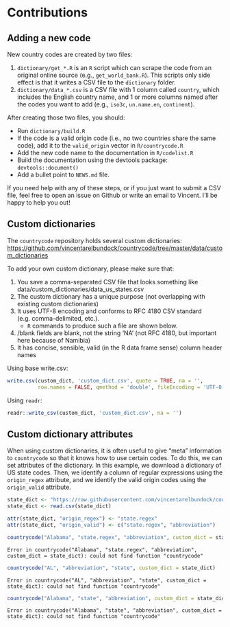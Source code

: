 
# Contributions

## Adding a new code

New country codes are created by two files:

1.  `dictionary/get_*.R` is an `R` script which can scrape the code from
    an original online source (e.g., `get_world_bank.R`). This scripts
    only side effect is that it writes a CSV file to the `dictionary`
    folder.
2.  `dictionary/data_*.csv` is a CSV file with 1 column called
    `country`, which includes the English country name, and 1 or more
    columns named after the codes you want to add (e.g., `iso3c`,
    `un.name.en`, `continent`).

After creating those two files, you should:

-   Run `dictionary/build.R`
-   If the code is a valid origin code (i.e., no two countries share the
    same code), add it to the `valid_origin` vector in `R/countrycode.R`
-   Add the new code name to the documentation in `R/codelist.R`
-   Build the documentation using the devtools package:
    `devtools::document()`
-   Add a bullet point to `NEWS.md` file.

If you need help with any of these steps, or if you just want to submit
a CSV file, feel free to open an issue on Github or write an email to
Vincent. I’ll be happy to help you out!

## Custom dictionaries

The `countrycode` repository holds several custom dictionaries:
https://github.com/vincentarelbundock/countrycode/tree/master/data/custom_dictionaries

To add your own custom dictionary, please make sure that:

1.  You save a comma-separated CSV file that looks something like
    data/custom_dictionaries/data_us_states.csv
2.  The custom dictionary has a unique purpose (not overlapping with
    existing custom dictionaries)
3.  It uses UTF-8 encoding and conforms to RFC 4180 CSV standard
    (e.g. comma-delimited, etc.).
    -   `R` commands to produce such a file are shown below.
4.  <NA>/blank fields are blank, not the string ‘NA’ (not RFC 4180, but
    important here because of Namibia)
5.  It has concise, sensible, valid (in the R data frame sense) column
    header names

Using base write.csv:

``` r
write.csv(custom_dict, 'custom_dict.csv', quote = TRUE, na = '', 
          row.names = FALSE, qmethod = 'double', fileEncoding = 'UTF-8')
```

Using `readr`:

``` r
readr::write_csv(custom_dict, 'custom_dict.csv', na = '')
```

## Custom dictionary attributes

When using custom dictionaries, it is often useful to give “meta”
information to `countrycode` so that it knows how to use certain codes.
To do this, we can set attributes of the dictionary. In this example, we
download a dictionary of US state codes. Then, we identify a column of
regular expressions using the `origin_regex` attribute, and we identify
the valid origin codes using the `origin_valid` attribute.

``` r
state_dict <- "https://raw.githubusercontent.com/vincentarelbundock/countrycode/main/data/custom_dictionaries/data_us_states.csv"
state_dict <- read.csv(state_dict)

attr(state_dict, "origin_regex") <- "state.regex"
attr(state_dict, "origin_valid") <- c("state.regex", "abbreviation")

countrycode("Alabama", "state.regex", "abbreviation", custom_dict = state_dict)
```

    Error in countrycode("Alabama", "state.regex", "abbreviation", custom_dict = state_dict): could not find function "countrycode"

``` r
countrycode("AL", "abbreviation", "state", custom_dict = state_dict)
```

    Error in countrycode("AL", "abbreviation", "state", custom_dict = state_dict): could not find function "countrycode"

``` r
countrycode("Alabama", "state", "abbreviation", custom_dict = state_dict)
```

    Error in countrycode("Alabama", "state", "abbreviation", custom_dict = state_dict): could not find function "countrycode"
